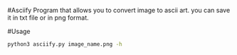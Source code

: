 #Asciify
Program that allows you to convert image to ascii art.
you can save it in txt file or in png format.

#Usage
```bash
python3 asciify.py image_name.png -h
```
